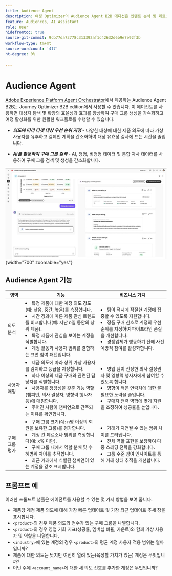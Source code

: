 ```yaml
---
title: Audience Agent
description: 여정 Optimizer의 Audience Agent B2B 에디션은 인텐트 분석 및 페르소나 매핑을 사용하여 구매 그룹을 만들고 B2B 마케팅 워크플로우를 가속화합니다.
feature: Audiences, AI Assistant
role: User
hidefromtoc: true
source-git-commit: 9cb77da73778c313392af1c42632d6b9e7e92f3b
workflow-type: tm+mt
source-wordcount: '417'
ht-degree: 0%

---
```


# Audience Agent

[Adobe Experience Platform Agent Orchestrator](https://experienceleague.adobe.com/ko/docs/experience-cloud-ai/experience-cloud-ai/agents/agent-orchestrator)에서 제공하는 Audience Agent B2B는 Journey Optimizer B2B edition에서 사용할 수 있습니다. 이 에이전트를 사용하면 대상자 탐색 및 확장의 효율성과 효과를 향상하여 구매 그룹 생성을 가속화하고 여정 활성화를 위한 원활한 워크플로를 수행할 수 있습니다.

* **_의도에 따라 타겟 대상 우선 순위 지정_** - 다양한 대상에 대한 제품 의도에 따라 가상 사용자를 유추하고 캠페인 계획을 간소화하여 대상 유효성 검사에 드는 시간을 줄입니다.

* **_AI를 활용하여 구매 그룹 검색_** - AI, 정형, 비정형 데이터 및 통합 자사 데이터를 사용하여 구매 그룹 검색 및 생성을 간소화합니다.

![전체 페이지 모드의 Audience Agent B2B](./assets/audience-agent-full.png){width="700" zoomable="yes"}

## Audience Agent 기능

| 영역 | 기능 | 비즈니스 가치 |
| ---- | ------------ | -------------- |
| 의도 분석 | <li> 특정 제품에 대한 계정 의도 강도(예: 낮음, 중간, 높음)를 측정합니다. <li>시간 경과에 따른 제품 관심 트렌드를 비교합니다(예: 지난 _n_&#x200B;일 동안의 상위 제품). <li>특정 제품에 관심을 보이는 계정을 식별합니다. <li>계정 활동과 사용자 범위를 결합하는 표면 참여 패턴입니다. | <li>팀이 적시에 적절한 계정에 집중할 수 있도록 지원합니다. <li>정품 구매 신호로 계정의 우선 순위를 지정하여 파이프라인 품질을 개선합니다. <li>경쟁업체가 행동하기 전에 사전 예방적 참여를 활성화합니다. |
| 사용자 매핑 | <li>제품 의도에 따라 상위 가상 사용자를 감지하고 등급을 지정합니다. <li>하나 이상의 제품 구매와 관련된 담당자를 식별합니다. <li>사용자를 정당성을 갖춘 기능 역할(챔피언, 의사 결정자, 영향력 행사자 등)에 매핑합니다. <li>주어진 사람이 챔피언으로 간주되는 이유를 확인합니다. | <li>영업 팀이 진정한 의사 결정권자 및 영향력 행사자에게 참여할 수 있도록 합니다. <li>영향이 적은 연락처에 대한 불필요한 노력을 줄입니다. <li>구매자 전력 역학에 맞게 지원을 조정하여 성공률을 높입니다. |
| 구매 그룹 평가 | <li>구매 그룹 크기(예: n명 이상의 회원을 보유한 그룹)를 평가합니다. <li>계정 간 페르소나 범위를 측정합니다(예: x% 미만). <li>구매 그룹 내에서 역할 분배 및 수혜범위 차이를 추적합니다. <li>최근 거래에서 식별된 챔피언이 있는 계정을 강조 표시합니다. | <li>거래가 지연될 수 있는 범위 차이를 드러냅니다. <li>전체 역할 표현을 보장하여 다중 스레딩 전략을 강화합니다. <li>그룹 수준 참여 인사이트를 통해 거래 상태 추적을 개선합니다. |

## 프롬프트 예

이러한 프롬프트 샘플은 에이전트를 사용할 수 있는 몇 가지 방법을 보여 줍니다.

* 제품당 계정 제품 의도에 대해 가장 빠른 업데이트 및 가장 최근 업데이트 추세 창을 표시합니다.
* `<product>`의 경우 제품 의도와 점수가 있는 구매 그룹을 나열합니다.
* `<product>`의 경우 영업 기회 지표(성공률, 멤버십 비율, 카운트)와 함께 가상 사용자 및 역할을 나열합니다.
* `<industry>`에 있는 계정의 경우 `<product>`의 평균 계정 사용자 적용 범위는 얼마입니까?
* 제품에 대한 의도는 낮지만 여전히 열려 있는(육성할 가치가 있는) 계정은 무엇입니까?
* 이번 주에 `<account_name>`에 대한 새 의도 신호를 추가한 계정은 무엇입니까?
